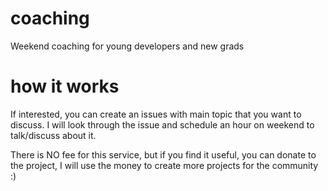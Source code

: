 # coaching
Weekend coaching for young developers and new grads

# how it works

If interested, you can create an issues with main topic that you want to discuss. I will look through the issue and schedule an hour on weekend to talk/discuss about it.

There is NO fee for this service, but if you find it useful, you can donate to the project, I will use the money to create more projects for the community :)
